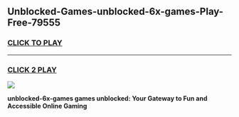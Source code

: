 
## Unblocked-Games-unblocked-6x-games-Play-Free-79555
<h3>
<a href="https://premium76.site?title=unblocked-6x-games&ref=18A">CLICK TO PLAY</a></h3>
<hr>

<h3>
<a href="https://premium76.site?title=unblocked-6x-games&ref=18A">CLICK 2 PLAY</a>
  
</h3>

<a href="https://premium76.site?title=unblocked-6x-games&ref=18A"><img src="https://clearcache.store/games.png"></a>


**unblocked-6x-games games unblocked: Your Gateway to Fun and Accessible Online Gaming**
